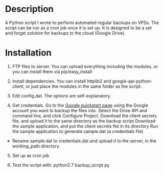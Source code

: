 # Description

A Python script I wrote to perform automated regular backups on VPSs. The script can be run as a cron job once it is set up. It is designed to be a set and forget solution for backups to the cloud (Google Drive).

# Installation

1. FTP files to server. You can upload everything including the modules, or you can install them via pip/easy_install

2. Install dependencies. You can install httplib2 and google-api-python-client, or just place the modules in the same folder as the script.

3. Edit config.dat. The options are self-explanatory.

4. Get credentials. 
Go to the [Google quickstart page](https://developers.google.com/api-client-library/python/start/installation) using the Google account you want to backup the files into. Select the Drive API and command line, and click Configure Project.
Download the client secrets file, and upload it to the same directory as the backup script
Download the sample application, and put the client secrets file in its directory
Run the sample application to generate sample.dat (a credentials file)
- Rename sample.dat to credentials.dat and upload it to the server, in the working_path directory.

5. Set up as cron job.

6. Test the script with:
python2.7 backup_script.py
